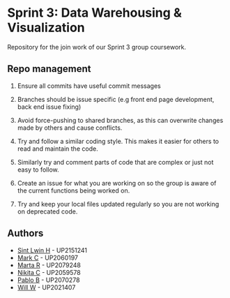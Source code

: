 # Sprint 3: Data Warehousing & Visualization

Repository for the join work of our Sprint 3 group coursework.

## Repo management

1. Ensure all commits have useful commit messages

2. Branches should be issue specific (e.g front end page development, back end issue fixing)

3. Avoid force-pushing to shared branches, as this can overwrite changes made by others and cause conflicts.
    
4. Try and follow a similar coding style. This makes it easier for others to read and maintain the code.

5. Similarly try and comment parts of code that are complex or just not easy to follow.

6. Create an issue for what you are working on so the group is aware of the current functions being worked on.

7. Try and keep your local files updated regularly so you are not working on deprecated code.

## Authors

- [Sint Lwin H](https://github.com/sint18) - UP2151241
- [Mark C](https://github.com/mark-chit) - UP2060197
- [Marta R](https://github.com/m0urao) - UP2079248
- [Nikita C](https://github.com/NikBit101) - UP2059578
- [Pablo B](https://github.com/PabloBeJ) - UP2070278
- [Will W](https://github.com/UP2021407) - UP2021407
